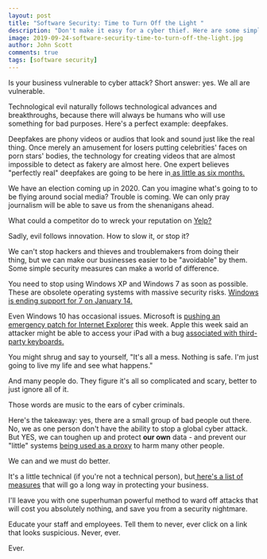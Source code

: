 ```yaml
---
layout: post
title: "Software Security: Time to Turn Off the Light "
description: "Don't make it easy for a cyber thief. Here are some simple ways to protect your business."
image: 2019-09-24-software-security-time-to-turn-off-the-light.jpg
author: John Scott
comments: true
tags: [software security]
---
```


<p>Is your business vulnerable to cyber attack? Short answer: yes. We all are vulnerable.</p>
<p>Technological evil naturally follows technological advances and breakthroughs, because there will always be humans who will use something for bad purposes. Here's a perfect example: deepfakes.</p>
<p>Deepfakes are phony videos or audios that look and sound just like the real thing. Once merely an amusement for losers putting celebrities' faces on porn stars' bodies, the technology for creating videos that are almost impossible to detect as fakery are almost here. One expert believes "perfectly real" deepfakes are going to be here in<a href="https://www.businessinsider.com/perfectly-real-deepfake-videos-6-months-away-deepfake-pioneer-says-2019-9"> as little as six months.</a></p>
<p>We have an election coming up in 2020. Can you imagine what's going to to be flying around social media?  Trouble is coming. We can only pray journalism will be able to save us from the shenanigans ahead.</p>
<p>What could a competitor do to wreck your reputation on <a href="https://yelp.com">Yelp?</a></p>
<p>Sadly, evil follows innovation. How to slow it, or stop it?</p>
<p>We can't stop hackers and thieves and troublemakers from doing their thing, but we can make our businesses easier to be "avoidable" by them. Some simple security measures can make a world of difference.</p>
<p>You need to stop using Windows XP and Windows 7 as soon as possible. These are obsolete operating systems with massive security risks. <a href="https://www.microsoft.com/en-us/microsoft-365/windows/end-of-windows-7-support">Windows is ending support for 7 on January 14.</a></p>
<p>Even Windows 10 has occasional issues. Microsoft is <a href="https://www.computerworld.com/article/3440677/microsoft-delivers-emergency-security-update-for-antiquated-ie.html">pushing an emergency patch for Internet Explorer</a> this week. Apple this week said an attacker might be able to access your iPad with a bug <a href="https://techcrunch.com/2019/09/24/apple-bug-full-access-keyboards/">associated with third-party keyboards.</a></p>
<p>You might shrug and say to yourself, "It's all a mess. Nothing is safe. I'm just going to live my life and see what happens."</p>
<p>And many people do. They figure it's all so complicated and scary, better to just ignore all of it.</p>
<p>Those words are music to the ears of cyber criminals.</p>
<p>Here's the takeaway: yes, there are a small group of bad people out there. No, we as one person don't have the ability to stop a global cyber attack. But YES, we can toughen up and protect <strong>our own</strong> data - and prevent our "little" systems <a href="https://www.cloudflare.com/learning/ddos/what-is-a-ddos-botnet/">being used as a proxy</a> to harm many other people.</p>
<p>We can and we must do better.</p>
<p>It's a little technical (if you're not a technical person), but<a href="https://www.thesslstore.com/blog/how-to-prevent-cybercrime-9-helpful-tips/"> here's a list of measures</a> that will go a long way in protecting your business.</p>
<p>I'll leave you with one superhuman powerful method to ward off attacks that will cost you absolutely nothing, and save you from a security nightmare.</p>
<p>Educate your staff and employees. Tell them to never, ever click on a link that looks suspicious. Never, ever.</p>
<p>Ever.</p>
